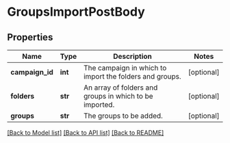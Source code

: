 # GroupsImportPostBody

## Properties
Name | Type | Description | Notes
------------ | ------------- | ------------- | -------------
**campaign_id** | **int** | The campaign in which to import the folders and groups. | [optional] 
**folders** | **str** | An array of folders and groups in which to be imported. | [optional] 
**groups** | **str** | The groups to be added. | [optional] 

[[Back to Model list]](../README.md#documentation-for-models) [[Back to API list]](../README.md#documentation-for-api-endpoints) [[Back to README]](../README.md)

